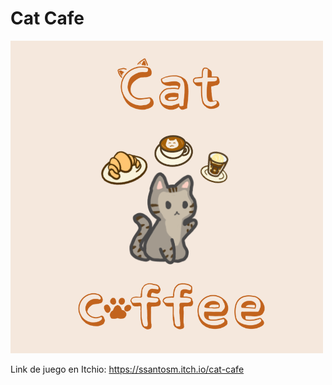 # Cat Cafe

![image](https://github.com/SusanaSantosM/Cat-Coffee/blob/main/Imagenes/5.png)

Link de juego en Itchio: 
https://ssantosm.itch.io/cat-cafe
